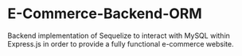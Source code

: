 # E-Commerce-Backend-ORM
Backend implementation of Sequelize to interact with MySQL within Express.js in order to provide a fully functional e-commerce website.
